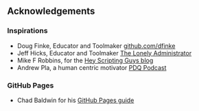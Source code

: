 ## Acknowledgements

### Inspirations

- Doug Finke, Educator and Toolmaker [github.com/dfinke](https://github.com/dfinke)
- Jeff Hicks, Educator and Toolmaker [The Lonely Administrator](https://jdhitsolutions.com/blog/tag/powershell/)
- Mike F Robbins, for the [Hey Scripting Guys blog](https://devblogs.microsoft.com/scripting/tag/mikefrobbins.com)
- Andrew Pla, a human centric motivator [PDQ Podcast](https://youtube.com/@pdq)

### GitHub Pages

- Chad Baldwin for his [GitHub Pages guide](chadbaldwin.net/2021/03/14/how-to-build-a-sql-blog.html)

